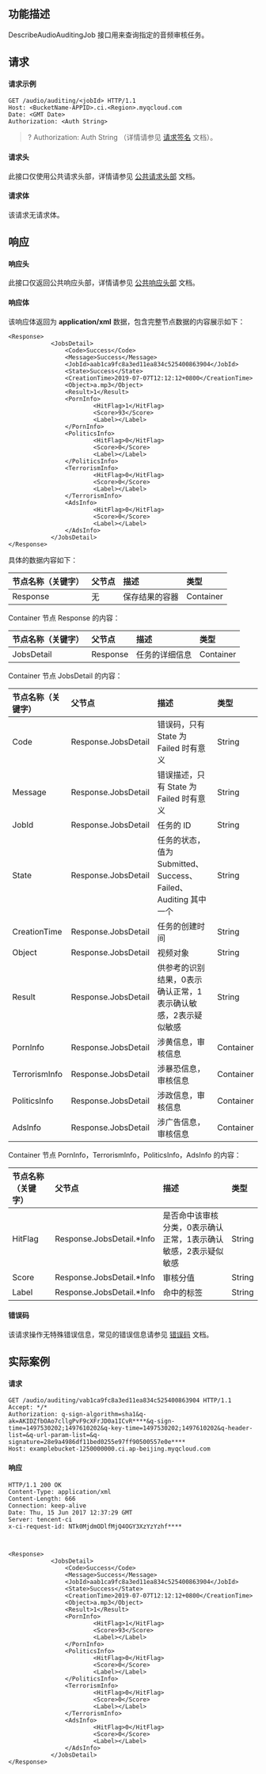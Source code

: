 ## 功能描述
DescribeAudioAuditingJob 接口用来查询指定的音频审核任务。

## 请求

#### 请求示例

``` plaintext
GET /audio/auditing/<jobId> HTTP/1.1
Host: <BucketName-APPID>.ci.<Region>.myqcloud.com
Date: <GMT Date>
Authorization: <Auth String>
```

>? Authorization: Auth String （详情请参见 [请求签名](https://cloud.tencent.com/document/product/460/6968) 文档）。
>


#### 请求头

此接口仅使用公共请求头部，详情请参见 [公共请求头部](https://cloud.tencent.com/document/product/460/42865) 文档。


####  请求体

该请求无请求体。


## 响应

#### 响应头

此接口仅返回公共响应头部，详情请参见 [公共响应头部](https://cloud.tencent.com/document/product/460/42866) 文档。 

#### 响应体

该响应体返回为 **application/xml** 数据，包含完整节点数据的内容展示如下：

``` shell
<Response>
			<JobsDetail>
				<Code>Success</Code>
				<Message>Success</Message>
				<JobId>aab1ca9fc8a3ed11ea834c525400863904</JobId>
				<State>Success</State>
				<CreationTime>2019-07-07T12:12:12+0800</CreationTime>
				<Object>a.mp3</Object>
				<Result>1</Result>
				<PornInfo>
						<HitFlag>1</HitFlag>
						<Score>93</Score>
						<Label></Label>
				</PornInfo>
				<PoliticsInfo>
						<HitFlag>0</HitFlag>
						<Score>0</Score>
						<Label></Label>
				</PoliticsInfo>
				<TerrorismInfo>
						<HitFlag>0</HitFlag>
						<Score>0</Score>
						<Label></Label>
				</TerrorismInfo>
				<AdsInfo>
						<HitFlag>0</HitFlag>
						<Score>0</Score>
						<Label></Label>
				</AdsInfo>
			</JobsDetail>
</Response>
```

具体的数据内容如下：

|节点名称（关键字）|父节点|描述|类型|
|:---|:-- |:--|:--|
| Response |无| 保存结果的容器 | Container |

Container 节点 Response 的内容：

|节点名称（关键字）|父节点|描述|类型|
|:---|:-- |:--|:--|
| JobsDetail | Response | 任务的详细信息 |  Container |

Container 节点 JobsDetail 的内容：

|节点名称（关键字）|父节点|描述|类型|
|:---|:-- |:--|:--|
| Code | Response.JobsDetail | 错误码，只有 State 为 Failed 时有意义 |  String |
| Message | Response.JobsDetail | 错误描述，只有 State 为 Failed 时有意义 |  String |
| JobId | Response.JobsDetail | 任务的 ID |  String |
| State | Response.JobsDetail | 任务的状态，值为 Submitted、Success、Failed、Auditing 其中一个 |  String |
| CreationTime | Response.JobsDetail | 任务的创建时间 |  String |
| Object | Response.JobsDetail | 视频对象 |  String |
| Result | Response.JobsDetail | 供参考的识别结果，0表示确认正常，1表示确认敏感，2表示疑似敏感  |  String |
| PornInfo | Response.JobsDetail | 涉黄信息，审核信息 |  Container |
| TerrorismInfo | Response.JobsDetail | 涉暴恐信息，审核信息 |  Container |
| PoliticsInfo | Response.JobsDetail | 涉政信息，审核信息 |  Container |
| AdsInfo | Response.JobsDetail | 涉广告信息，审核信息 |  Container |

Container 节点 PornInfo，TerrorismInfo，PoliticsInfo，AdsInfo 的内容：

|节点名称（关键字）|父节点|描述|类型|
|:---|:-- |:--|:--|
| HitFlag | Response.JobsDetail.*Info | 是否命中该审核分类，0表示确认正常，1表示确认敏感，2表示疑似敏感 |  String |
| Score | Response.JobsDetail.*Info | 审核分值 |  String |
| Label | Response.JobsDetail.*Info | 命中的标签 | String |



#### 错误码

该请求操作无特殊错误信息，常见的错误信息请参见 [错误码](https://cloud.tencent.com/document/product/460/42867) 文档。

## 实际案例

#### 请求

```shell
GET /audio/auditing/vab1ca9fc8a3ed11ea834c525400863904 HTTP/1.1
Accept: */*
Authorization: q-sign-algorithm=sha1&q-ak=AKIDZfbOAo7cllgPvF9cXFrJD0a1ICvR****&q-sign-time=1497530202;1497610202&q-key-time=1497530202;1497610202&q-header-list=&q-url-param-list=&q-signature=28e9a4986df11bed0255e97ff90500557e0e****
Host: examplebucket-1250000000.ci.ap-beijing.myqcloud.com

```

#### 响应

```shell
HTTP/1.1 200 OK
Content-Type: application/xml
Content-Length: 666
Connection: keep-alive
Date: Thu, 15 Jun 2017 12:37:29 GMT
Server: tencent-ci
x-ci-request-id: NTk0MjdmODlfMjQ4OGY3XzYzYzhf****



<Response>
			<JobsDetail>
				<Code>Success</Code>
				<Message>Success</Message>
				<JobId>aab1ca9fc8a3ed11ea834c525400863904</JobId>
				<State>Success</State>
				<CreationTime>2019-07-07T12:12:12+0800</CreationTime>
				<Object>a.mp3</Object>
				<Result>1</Result>
				<PornInfo>
						<HitFlag>1</HitFlag>
						<Score>93</Score>
						<Label></Label>
				</PornInfo>
				<PoliticsInfo>
						<HitFlag>0</HitFlag>
						<Score>0</Score>
						<Label></Label>
				</PoliticsInfo>
				<TerrorismInfo>
						<HitFlag>0</HitFlag>
						<Score>0</Score>
						<Label></Label>
				</TerrorismInfo>
				<AdsInfo>
						<HitFlag>0</HitFlag>
						<Score>0</Score>
						<Label></Label>
				</AdsInfo>
			</JobsDetail>
</Response>
```


